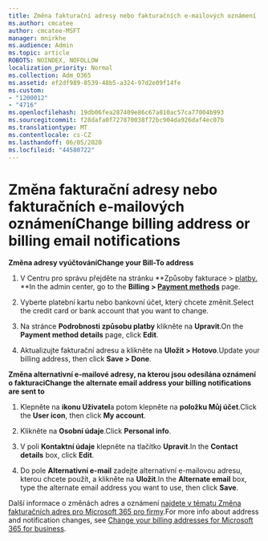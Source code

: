 ```yaml
---
title: Změna fakturační adresy nebo fakturačních e-mailových oznámení
ms.author: cmcatee
author: cmcatee-MSFT
manager: mnirkhe
ms.audience: Admin
ms.topic: article
ROBOTS: NOINDEX, NOFOLLOW
localization_priority: Normal
ms.collection: Adm_O365
ms.assetid: ef2df989-8539-48b5-a324-97d2e09f14fe
ms.custom:
- "1200012"
- "4716"
ms.openlocfilehash: 19db06fea287409e86c67a810ac57ca77004b993
ms.sourcegitcommit: f28dafa0f727870038f72bc904da926daf4ec07b
ms.translationtype: MT
ms.contentlocale: cs-CZ
ms.lasthandoff: 06/05/2020
ms.locfileid: "44580722"
---
```

# <a name="change-billing-address-or-billing-email-notifications"></a><span data-ttu-id="102ed-102">Změna fakturační adresy nebo fakturačních e-mailových oznámení</span><span class="sxs-lookup"><span data-stu-id="102ed-102">Change billing address or billing email notifications</span></span>

<span data-ttu-id="102ed-103">**Změna adresy vyúčtování**</span><span class="sxs-lookup"><span data-stu-id="102ed-103">**Change your Bill-To address**</span></span>

1. <span data-ttu-id="102ed-104">V Centru pro správu přejděte na stránku \*\*Způsoby fakturace > [platby.](https://go.microsoft.com/fwlink/p/?linkid=2018806) \*\*</span><span class="sxs-lookup"><span data-stu-id="102ed-104">In the admin center, go to the **Billing > [Payment methods](https://go.microsoft.com/fwlink/p/?linkid=2018806)** page.</span></span>

2. <span data-ttu-id="102ed-105">Vyberte platební kartu nebo bankovní účet, který chcete změnit.</span><span class="sxs-lookup"><span data-stu-id="102ed-105">Select the credit card or bank account that you want to change.</span></span>

3. <span data-ttu-id="102ed-106">Na stránce **Podrobnosti způsobu platby** klikněte na **Upravit**.</span><span class="sxs-lookup"><span data-stu-id="102ed-106">On the **Payment method details** page, click **Edit**.</span></span>

4. <span data-ttu-id="102ed-107">Aktualizujte fakturační adresu a klikněte na **Uložit > Hotovo**.</span><span class="sxs-lookup"><span data-stu-id="102ed-107">Update your billing address, then click **Save > Done**.</span></span>

<span data-ttu-id="102ed-108">**Změna alternativní e-mailové adresy, na kterou jsou odesílána oznámení o fakturaci**</span><span class="sxs-lookup"><span data-stu-id="102ed-108">**Change the alternate email address your billing notifications are sent to**</span></span> 

1. <span data-ttu-id="102ed-109">Klepněte na **ikonu Uživatel**a potom klepněte na **položku Můj účet**.</span><span class="sxs-lookup"><span data-stu-id="102ed-109">Click the **User icon**, then click **My account**.</span></span>

2. <span data-ttu-id="102ed-110">Klikněte na **Osobní údaje**.</span><span class="sxs-lookup"><span data-stu-id="102ed-110">Click **Personal info**.</span></span>

3. <span data-ttu-id="102ed-111">V poli **Kontaktní údaje** klepněte na tlačítko **Upravit**.</span><span class="sxs-lookup"><span data-stu-id="102ed-111">In the **Contact details** box, click **Edit**.</span></span>

4. <span data-ttu-id="102ed-112">Do pole **Alternativní e-mail** zadejte alternativní e-mailovou adresu, kterou chcete použít, a klikněte na **Uložit**.</span><span class="sxs-lookup"><span data-stu-id="102ed-112">In the **Alternate email** box, type the alternate email address you want to use, then click **Save**.</span></span>

<span data-ttu-id="102ed-113">Další informace o změnách adres a oznámení [najdete v tématu Změna fakturačních adres pro Microsoft 365 pro firmy](https://docs.microsoft.com/microsoft-365/commerce/billing-and-payments/change-your-billing-addresses?view=o365-worldwide).</span><span class="sxs-lookup"><span data-stu-id="102ed-113">For more info about address and notification changes, see [Change your billing addresses for Microsoft 365 for business](https://docs.microsoft.com/microsoft-365/commerce/billing-and-payments/change-your-billing-addresses?view=o365-worldwide).</span></span>
